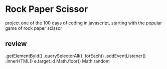 # Rock Paper Scissor

project one of the 100 days of coding in javascript, starting with the popular game of rock paper scissor

## review

.getElementById()
.querySelectorAll()
.forEach()
.addEventListener()
.innerHTML()
e.target.id
Math.floor()
Math.random
